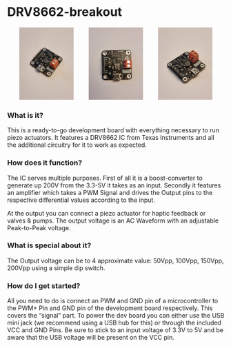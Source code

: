 # DRV8662-breakout

<p align="center">
  <img alt="Light" src="media/diagnoal_2.jpg" width="25%">
&nbsp; &nbsp; &nbsp; &nbsp;
  <img alt="Light" src="media/top.jpg" width="25%">
&nbsp; &nbsp; &nbsp; &nbsp;
  <img alt="Dark" src="media/diagonal_1.jpg" width="25%">
</p>

### What is it?
This is a ready-to-go development board with everything necessary to run piezo actuators.
It features a DRV8662 IC from Texas Instruments and all the additional circuitry for it to work as expected.

### How does it function?
The IC serves multiple purposes. First of all it is a boost-converter to generate up 200V from the 3.3-5V it takes as an input. Secondly it features an amplifier which takes a PWM Signal and drives the Output pins to the respective differential values according to the input.

At the output you can connect a piezo actuator for haptic feedback or valves & pumps.
The output voltage is an AC Waveform with an adjustable Peak-to-Peak voltage.

### What is special about it?
The Output voltage can be to 4 approximate value: 50Vpp, 100Vpp, 150Vpp, 200Vpp using a simple dip switch.

### How do I get started?
All you need to do is connect an PWM and GND pin of a microcontroller to the PWM+ Pin and GND pin of the development board respectively. This covers the “signal” part.
To power the dev board you can either use the USB mini jack (we recommend using a USB hub for this) or through the included VCC and GND Pins. 
Be sure to stick to an input voltage of 3.3V to 5V and be aware that the USB voltage will be present on the VCC pin.
